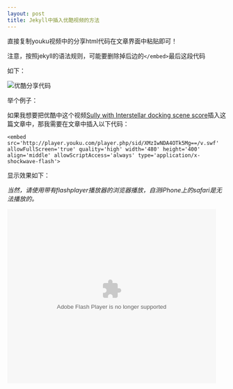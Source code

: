 ```yaml
---
layout: post
title: Jekyll中插入优酷视频的方法
---
```


直接复制youku视频中的分享html代码在文章界面中粘贴即可！  

注意，按照jekyll的语法规则，可能要删除掉后边的`</embed>`最后这段代码

如下：

![优酷分享代码](http://7xqrll.com1.z0.glb.clouddn.com/20180224-%E5%88%86%E4%BA%AB%E4%BB%A3%E7%A0%81.png)  

<!--more-->

举个例子：

如果我想要把优酷中这个视频[Sully with Interstellar docking scene score](https://v.youku.com/v_show/id_XMzIwNDA4OTk5Mg==.html?spm=a2hzp.8253869.0.0)插入这篇文章中，那我需要在文章中插入以下代码：

`<embed src='http://player.youku.com/player.php/sid/XMzIwNDA4OTk5Mg==/v.swf' allowFullScreen='true' quality='high' width='480' height='400' align='middle' allowScriptAccess='always' type='application/x-shockwave-flash'>`

显示效果如下：    

*当然，请使用带有flashplayer播放器的浏览器播放，自测iPhone上的safari是无法播放的。*  

<embed src='http://player.youku.com/player.php/sid/XMzIwNDA4OTk5Mg==/v.swf' allowFullScreen='true' quality='high' width='480' height='400' align='middle' allowScriptAccess='always' type='application/x-shockwave-flash'>

